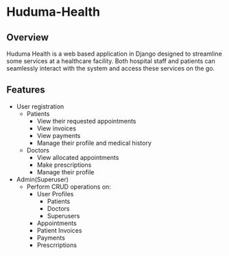 # Huduma-Health
## Overview
Huduma Health is a web based application in Django designed to streamline some services at a healthcare facility. Both hospital staff and patients can seamlessly interact with the system and access these services on the go.
## Features
- User registration
  - Patients
      - View their requested appointments
      - View invoices
      - View payments
      - Manage their profile and medical history
  - Doctors
      - View allocated appointments
      - Make prescriptions
      - Manage their profile
- Admin(Superuser)
  - Perform CRUD operations on:
    - User Profiles
      - Patients
      - Doctors
      - Superusers
    - Appointments
    - Patient Invoices
    - Payments
    - Prescrriptions


